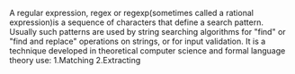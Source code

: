 A regular expression, regex or regexp(sometimes called a rational expression)is a sequence of characters that define a search pattern. Usually such patterns are used by string searching algorithms for "find" or "find and replace" operations on strings, or for input validation. It is a technique developed in theoretical computer science and formal language theory
use:
1.Matching
2.Extracting